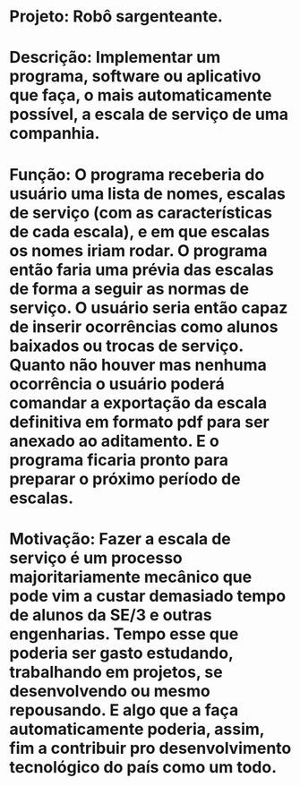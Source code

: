 # Projeto: Robô sargenteante.

# Descrição: Implementar um programa, software ou aplicativo que faça, o mais automaticamente possível, a escala de serviço de uma companhia.

# Função: O programa receberia do usuário uma lista de nomes, escalas de serviço (com as características de cada escala), e em que escalas os nomes iriam rodar. O programa então faria uma prévia das escalas de forma a seguir as normas de serviço. O usuário seria então capaz de inserir ocorrências como alunos baixados ou trocas de serviço. Quanto não houver mas nenhuma ocorrência o usuário poderá comandar a exportação da escala definitiva em formato pdf para ser anexado ao aditamento. E o programa ficaria pronto para preparar o próximo período de escalas.

# Motivação: Fazer a escala de serviço é um processo majoritariamente mecânico que pode vim a custar demasiado tempo de alunos da SE/3 e outras engenharias. Tempo esse que poderia ser gasto estudando, trabalhando em projetos, se desenvolvendo ou mesmo repousando. E algo que a faça automaticamente poderia, assim, fim a contribuir pro desenvolvimento tecnológico do país como um todo.  
